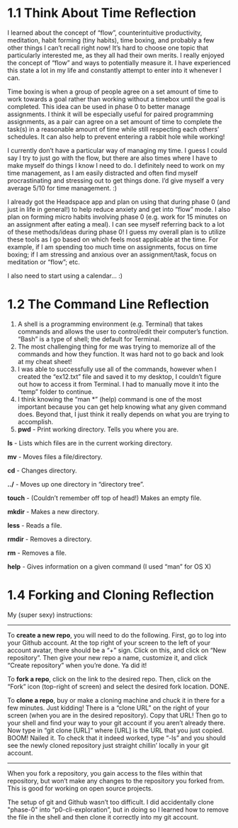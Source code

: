 # 1.1 Think About Time Reflection

I learned about the concept of “flow”, counterintuitive productivity, meditation, habit forming (tiny habits), time boxing, and probably a few other things I can’t recall right now! It’s hard to choose one topic that particularly interested me, as they all had their own merits. I really enjoyed the concept of “flow” and ways to potentially measure it. I have experienced this state a lot in my life and constantly attempt to enter into it whenever I can.

Time boxing is when a group of people agree on a set amount of time to work towards a goal rather than working without a timebox until the goal is completed. This idea can be used in phase 0 to better manage assignments. I think it will be especially useful for paired programming assignments, as a pair can agree on a set amount of time to complete the task(s) in a reasonable amount of time while still respecting each others’ schedules. It can also help to prevent entering a rabbit hole while working!

I currently don’t have a particular way of managing my time. I guess I could say I try to just go with the flow, but there are also times where I have to make myself do things I know I need to do. I definitely need to work on my time management, as I am easily distracted and often find myself procrastinating and stressing out to get things done. I’d give myself a very average 5/10 for time management. :)

I already got the Headspace app and plan on using that during phase 0 (and just in life in general!) to help reduce anxiety and get into “flow” mode. I also plan on forming micro habits involving phase 0 (e.g. work for 15 minutes on an assignment after eating a meal). I can see myself referring back to a lot of these methods/ideas during phase 0! I guess my overall plan is to utilize these tools as I go based on which feels most applicable at the time. For example, if I am spending too much time on assignments, focus on time boxing; if I am stressing and anxious over an assignment/task, focus on meditation or “flow”; etc.

I also need to start using a calendar… :)

# 1.2 The Command Line Reflection

1. A shell is a programming environment (e.g. Terminal) that takes commands and allows the user to control/edit their computer’s function. “Bash” is a type of shell; the default for Terminal.
2. The most challenging thing for me was trying to memorize all of the commands and how they function. It was hard not to go back and look at my cheat sheet!
3. I was able to successfully use all of the commands, however when I created the “ex12.txt” file and saved it to my desktop, I couldn’t figure out how to access it from Terminal. I had to manually move it into the “temp” folder to continue.
4. I think knowing the “man *” (help) command is one of the most important because you can get help knowing what any given command does. Beyond that, I just think it really depends on what you are trying to accomplish.
5. **pwd** - Print working directory. Tells you where you are.

**ls** - Lists which files are in the current working directory.

**mv** - Moves files a file/directory.

**cd** - Changes directory.

**../** - Moves up one directory in “directory tree”.

**touch** - (Couldn’t remember off top of head!) Makes an empty file.

**mkdir** - Makes a new directory.

**less** - Reads a file.

**rmdir** - Removes a directory.

**rm** - Removes a file.

**help** - Gives information on a given command (I used “man” for OS X)

# 1.4 Forking and Cloning Reflection

My (super sexy) instructions:

--------------------------------

To **create a new repo**, you will need to do the following. First, go to log into your Github account. At the top right of your screen to the left of your account avatar, there should be a “+” sign. Click on this, and click on “New repository”. Then give your new repo a name, customize it, and click “Create repository” when you’re done. Ya did it!

To **fork a repo**, click on the link to the desired repo. Then, click on the “Fork” icon (top-right of screen) and select the desired fork location. DONE.

To **clone a repo**, buy or make a cloning machine and chuck it in there for a few minutes. Just kidding! There is a “clone URL” on the right of your screen (when you are in the desired repository). Copy that URL! Then go to your shell and find your way to your git account if you aren’t already there. Now type in “git clone [URL]” where [URL] is the URL that you just copied. BOOM! Nailed it. To check that it indeed worked, type “-ls” and you should see the newly cloned repository just straight chillin’ locally in your git account.

-------------------------------

When you fork a repository, you gain access to the files within that repository, but won’t make any changes to the repository you forked from. This is good for working on open source projects.

The setup of git and Github wasn’t too difficult. I did accidentally clone "phase-0" into “p0-cli-exploration”, but in doing so I learned how to remove the file in the shell and then clone it correctly into my git account.